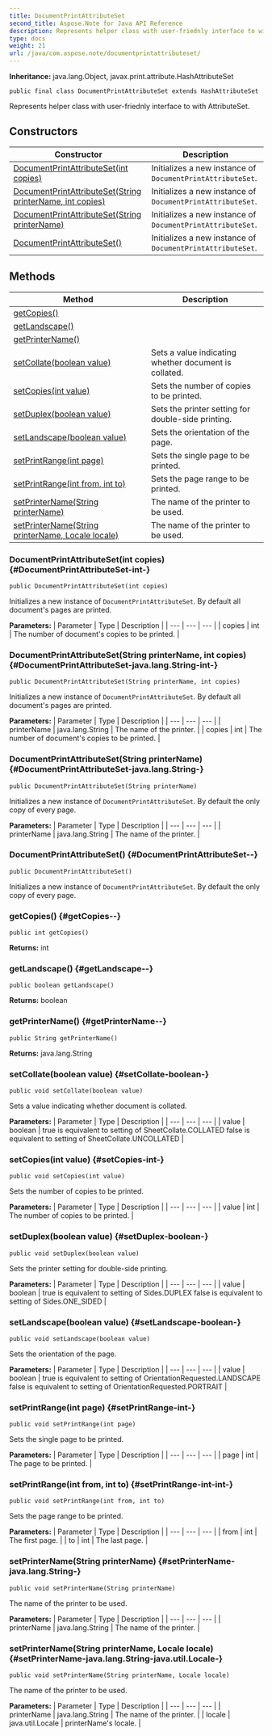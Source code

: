 ```yaml
---
title: DocumentPrintAttributeSet
second_title: Aspose.Note for Java API Reference
description: Represents helper class with user-friednly interface to with AttributeSet.
type: docs
weight: 21
url: /java/com.aspose.note/documentprintattributeset/
---
```


**Inheritance:**
java.lang.Object, javax.print.attribute.HashAttributeSet
```
public final class DocumentPrintAttributeSet extends HashAttributeSet
```

Represents helper class with user-friednly interface to with AttributeSet.
## Constructors

| Constructor | Description |
| --- | --- |
| [DocumentPrintAttributeSet(int copies)](#DocumentPrintAttributeSet-int-) | Initializes a new instance of `DocumentPrintAttributeSet`. |
| [DocumentPrintAttributeSet(String printerName, int copies)](#DocumentPrintAttributeSet-java.lang.String-int-) | Initializes a new instance of `DocumentPrintAttributeSet`. |
| [DocumentPrintAttributeSet(String printerName)](#DocumentPrintAttributeSet-java.lang.String-) | Initializes a new instance of `DocumentPrintAttributeSet`. |
| [DocumentPrintAttributeSet()](#DocumentPrintAttributeSet--) | Initializes a new instance of `DocumentPrintAttributeSet`. |
## Methods

| Method | Description |
| --- | --- |
| [getCopies()](#getCopies--) |  |
| [getLandscape()](#getLandscape--) |  |
| [getPrinterName()](#getPrinterName--) |  |
| [setCollate(boolean value)](#setCollate-boolean-) | Sets a value indicating whether document is collated. |
| [setCopies(int value)](#setCopies-int-) | Sets the number of copies to be printed. |
| [setDuplex(boolean value)](#setDuplex-boolean-) | Sets the printer setting for double-side printing. |
| [setLandscape(boolean value)](#setLandscape-boolean-) | Sets the orientation of the page. |
| [setPrintRange(int page)](#setPrintRange-int-) | Sets the single page to be printed. |
| [setPrintRange(int from, int to)](#setPrintRange-int-int-) | Sets the page range to be printed. |
| [setPrinterName(String printerName)](#setPrinterName-java.lang.String-) | The name of the printer to be used. |
| [setPrinterName(String printerName, Locale locale)](#setPrinterName-java.lang.String-java.util.Locale-) | The name of the printer to be used. |
### DocumentPrintAttributeSet(int copies) {#DocumentPrintAttributeSet-int-}
```
public DocumentPrintAttributeSet(int copies)
```


Initializes a new instance of `DocumentPrintAttributeSet`. By default all document's pages are printed.

**Parameters:**
| Parameter | Type | Description |
| --- | --- | --- |
| copies | int | The number of document's copies to be printed. |

### DocumentPrintAttributeSet(String printerName, int copies) {#DocumentPrintAttributeSet-java.lang.String-int-}
```
public DocumentPrintAttributeSet(String printerName, int copies)
```


Initializes a new instance of `DocumentPrintAttributeSet`. By default all document's pages are printed.

**Parameters:**
| Parameter | Type | Description |
| --- | --- | --- |
| printerName | java.lang.String | The name of the printer. |
| copies | int | The number of document's copies to be printed. |

### DocumentPrintAttributeSet(String printerName) {#DocumentPrintAttributeSet-java.lang.String-}
```
public DocumentPrintAttributeSet(String printerName)
```


Initializes a new instance of `DocumentPrintAttributeSet`. By default the only copy of every page.

**Parameters:**
| Parameter | Type | Description |
| --- | --- | --- |
| printerName | java.lang.String | The name of the printer. |

### DocumentPrintAttributeSet() {#DocumentPrintAttributeSet--}
```
public DocumentPrintAttributeSet()
```


Initializes a new instance of `DocumentPrintAttributeSet`. By default the only copy of every page.

### getCopies() {#getCopies--}
```
public int getCopies()
```




**Returns:**
int
### getLandscape() {#getLandscape--}
```
public boolean getLandscape()
```




**Returns:**
boolean
### getPrinterName() {#getPrinterName--}
```
public String getPrinterName()
```




**Returns:**
java.lang.String
### setCollate(boolean value) {#setCollate-boolean-}
```
public void setCollate(boolean value)
```


Sets a value indicating whether document is collated.

**Parameters:**
| Parameter | Type | Description |
| --- | --- | --- |
| value | boolean | true is equivalent to setting of SheetCollate.COLLATED false is equivalent to setting of SheetCollate.UNCOLLATED |

### setCopies(int value) {#setCopies-int-}
```
public void setCopies(int value)
```


Sets the number of copies to be printed.

**Parameters:**
| Parameter | Type | Description |
| --- | --- | --- |
| value | int | The number of copies to be printed. |

### setDuplex(boolean value) {#setDuplex-boolean-}
```
public void setDuplex(boolean value)
```


Sets the printer setting for double-side printing.

**Parameters:**
| Parameter | Type | Description |
| --- | --- | --- |
| value | boolean | true is equivalent to setting of Sides.DUPLEX false is equivalent to setting of Sides.ONE\_SIDED |

### setLandscape(boolean value) {#setLandscape-boolean-}
```
public void setLandscape(boolean value)
```


Sets the orientation of the page.

**Parameters:**
| Parameter | Type | Description |
| --- | --- | --- |
| value | boolean | true is equivalent to setting of OrientationRequested.LANDSCAPE false is equivalent to setting of OrientationRequested.PORTRAIT |

### setPrintRange(int page) {#setPrintRange-int-}
```
public void setPrintRange(int page)
```


Sets the single page to be printed.

**Parameters:**
| Parameter | Type | Description |
| --- | --- | --- |
| page | int | The page to be printed. |

### setPrintRange(int from, int to) {#setPrintRange-int-int-}
```
public void setPrintRange(int from, int to)
```


Sets the page range to be printed.

**Parameters:**
| Parameter | Type | Description |
| --- | --- | --- |
| from | int | The first page. |
| to | int | The last page. |

### setPrinterName(String printerName) {#setPrinterName-java.lang.String-}
```
public void setPrinterName(String printerName)
```


The name of the printer to be used.

**Parameters:**
| Parameter | Type | Description |
| --- | --- | --- |
| printerName | java.lang.String | The name of the printer. |

### setPrinterName(String printerName, Locale locale) {#setPrinterName-java.lang.String-java.util.Locale-}
```
public void setPrinterName(String printerName, Locale locale)
```


The name of the printer to be used.

**Parameters:**
| Parameter | Type | Description |
| --- | --- | --- |
| printerName | java.lang.String | The name of the printer. |
| locale | java.util.Locale | printerName's locale. |

